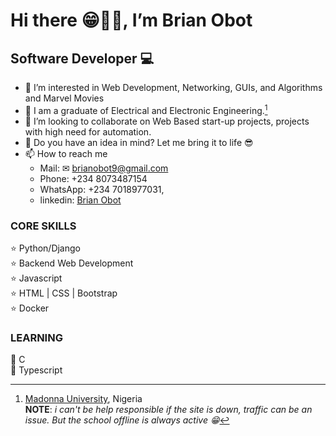 # Hi there 😁👋🏾, I’m **Brian Obot**<!--(https://www.brianobot.online)-->
## Software Developer 💻

- 👀 I’m interested in Web Development, Networking, GUIs, and Algorithms and Marvel Movies
- 🌱 I am a graduate of Electrical and Electronic Engineering.[^1]
- 💞️ I’m looking to collaborate on Web Based start-up projects, projects with high need for automation.
- 🤗 Do you have an idea in mind? Let me bring it to life 😎
- 📫 How to reach me 
  - Mail: ✉ brianobot9@gmail.com 
  - Phone: +234 8073487154
  - WhatsApp: +234 7018977031, 
  - linkedin: [Brian Obot](https://www.linkedin.com/in/brian-obot-924b49216/)

### CORE SKILLS
⭐ Python/Django <br/>
⭐ Backend Web Development <br/>
⭐ Javascript <br/>
⭐ HTML | CSS | Bootstrap <br/>
⭐ Docker <br/>

### LEARNING
🤗 C <br/>
🤗 Typescript <br/>




[^1]: [Madonna University](https://www.madonnauniversity.edu.ng/), Nigeria <br>
**NOTE**: *i can't be help responsible if the site is down, traffic can be an issue. But the school offline is always active 😁*

<!---
brianobot/brianobot is a ✨ special ✨ repository because its `README.md` (this file) appears on your GitHub profile.
You can click the Preview link to take a look at your changes.
--->
